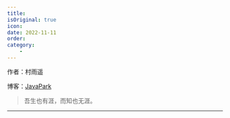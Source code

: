 ```yaml
---
title: 
isOriginal: true
icon: 
date: 2022-11-11
order: 
category:
    - 
---
```


作者：村雨遥

博客：[JavaPark](https://cunyu1943.github.io/JavaPark)

>   吾生也有涯，而知也无涯。
---